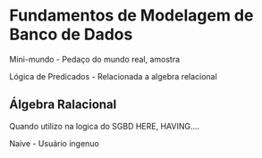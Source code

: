 # Fundamentos de Modelagem de Banco de Dados

Mini-mundo - Pedaço do mundo real, amostra

Lógica de Predicados -  Relacionada a algebra relacional



## Álgebra Ralacional

Quando utilizo na logica do SGBD HERE, HAVING....

Naive - Usuário ingenuo